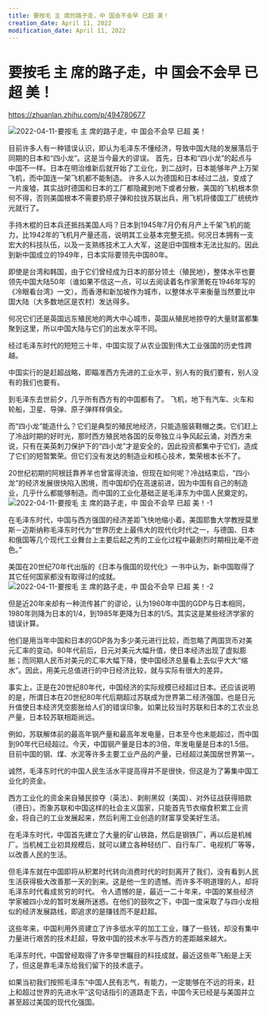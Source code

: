 ```yaml
---
title: 要按毛 主 席的路子走，中 国会不会早 已超 美！
creation_date: April 11, 2022
modification_date: April 11, 2022
---
```



# 要按毛 主 席的路子走，中 国会不会早 已超 美！

https://zhuanlan.zhihu.com/p/494780677

![2022-04-11-要按毛 主 席的路子走，中 国会不会早 已超 美！](assets/2022-04-11-要按毛%20主%20席的路子走，中%20国会不会早%20已超%20美！.jpeg)

目前许多人有一种错误认识，即认为毛泽东不懂经济，导致中国大陆的发展落后于同期的日本和“四小龙”。这是当今最大的谬误。 首先，日本和“四小龙”的起点与中国不一样。日本在明治维新后就开始了工业化，到二战时，日本能够年产上万架飞机，而中国连一架飞机都不能制造。
许多人以为德国和日本经过二战，变成了一片废墟，其实战时德国和日本的工厂都隐藏到地下或者分散，美国的飞机根本奈何不得，否则美国根本不需要扔原子弹和拉拢苏联出兵，用飞机将倭国工厂统统炸光就行了。


手持木棍的日本兵还抵挡美国人吗？日本到1945年7月仍有月产上千架飞机的能力，比1942年的飞机月产量还高，说明其工业基本完整无损。何况日本拥有一支宏大的科技队伍，以及一支熟练技术工人大军，这是旧中国根本无法比拟的。因此到新中国成立的1949年，日本实际要领先中国80年。

即使是台湾和韩国，由于它们曾经成为日本的部分领土（殖民地），整体水平也要领先中国大陆50年（谁如果不信这一点，可以去阅读着名作家萧乾在1946年写的《冷眼看台湾》一文）。而香港和新加坡作为城市，以整体水平来衡量当然要比中国大陆（大多数地区是农村）发达得多。

何况它们还是英国远东殖民地的两大中心城市，英国从殖民地掠夺的大量财富都集聚到这里，所以中国大陆与它们的出发水平不同。

经过毛泽东时代的短短三十年，中国实现了从农业国到伟大工业强国的历史性跨越。

中国实行的是赶超战略，即瞄准西方先进的工业水平，别人有的我们要有，别人没有的我们也要有。

到毛泽东去世前夕，几乎所有西方有的中国都有了。
飞机，地下有汽车、火车和轮船，卫星、导弹、原子弹样样俱全。

而“四小龙”能造什么？它们是典型的殖民地经济，只能造服装鞋帽之类。它们赶上了冷战时期的好时光，那时西方殖民地各国的反帝独立斗争风起云涌，对西方来说，只有在美英刺刀保护下的“四小龙”才是安全的，因此投资都集中于它们，造成了它们的短暂繁荣。但它们没有发达的制造业和核心技术，繁荣根本长不了。

20世纪初期的阿根廷靠养羊也曾富得流油，但现在如何呢？冷战结束后，“四小龙”的经济发展很快陷入困境，而中国却仍在高速前进，因为中国有自己的制造业，几乎什么都能够制造。而中国的工业化基础正是毛泽东为中国人民奠定的。
![2022-04-11-要按毛 主 席的路子走，中 国会不会早 已超 美！-1](assets/2022-04-11-要按毛%20主%20席的路子走，中%20国会不会早%20已超%20美！-1.jpeg)

在毛泽东时代，中国与西方强国的经济差距飞快地缩小着。美国耶鲁大学教授莫里斯－迈斯纳称毛泽东时代为“世界历史上最伟大的现代化时代之一，与德国、日本和俄国等几个现代工业舞台上主要后起之秀的工业化过程中最剧烈时期相比毫不逊色。”

美国在20世纪70年代出版的《日本与俄国的现代化》一书中认为，新中国取得了其它任何国家都没有取得过的成就。
![2022-04-11-要按毛 主 席的路子走，中 国会不会早 已超 美！-2](assets/2022-04-11-要按毛%20主%20席的路子走，中%20国会不会早%20已超%20美！-2.jpeg)

但是近20年来却有一种流传甚广的谬论，认为1960年中国的GDP与日本相同，1980年则降为日本的1/4，到1985年更降为日本的1/5。其实这是某些经济学家的错误计算。

他们是用当年中国和日本的GDP各为多少美元进行比较，而忽略了两国货币对美元汇率的变动。80年代前后，日元对美元大幅升值，使日本经济出现了虚拟膨胀；而同期人民币对美元的汇率大幅下降，使中国经济总量看上去似乎大大“缩水”。因此，用美元总值进行的中日经济比较，就与实际有很大的差异。


事实上，正是在20世纪80年代，中国经济的实际规模已经超过日本。还应该说明的是，所谓日本在20世纪80年代后期超过苏联成为世界第二经济强国，也是日元升值使日本经济凭空膨胀给人们的错误印象。如果比较当时苏联和日本的工农业总产量，日本较苏联相距尚远。

例如，苏联解体前的最高年钢产量和最高年发电量，日本至今也未能超过，而中国到90年代已经超过。今天，中国钢产量是日本的3倍，年发电量是日本的1.5倍。目前中国的钢、煤、水泥等许多主要工业产品的产量，已经超过美国居世界第一。

诚然，毛泽东时代的中国人民生活水平提高得并不是很快，但这是为了筹集中国工业化的资金。

西方工业化的资金来自殖民掠夺（英法）、剥削黑奴（美国）、对外征战获得赔款（德日）。而象苏联和中国这样的社会主义国家，只能首先节衣缩食积累工业资金，将自己的工业发展起来，然后利用工业创造的财富享受美好生活。

在毛泽东时代，中国首先建立了大量的矿山铁路，然后是钢铁厂，再以后是机械厂。当机械工业初具规模后，就可以建立各种轻纺厂、自行车厂、电视机厂等等，以改善人民的生活。

但毛泽东就在中国即将从积累时代转向消费时代的时刻离开了我们，没有看到人民生活获得极大改善那一天的到来。这是他一生的遗憾。而许多不明道理的人，却将毛泽东时代看成贫穷的时代。
令人遗憾的是，最近一二十年来，中国的某些经济学家被四小龙的暂时发展所迷惑。在他们的鼓吹之下，中国一度采取了与四小龙相似的经济发展路线，即追求的是赚钱而不是赶超。

这些年来，中国利用外资建立了许多低水平的加工工业，赚了一些钱，却没有集中力量进行艰苦的技术赶超，导致中国的技术水平与西方的差距越来越大。

毛泽东时代，中国曾经取得了许多举世瞩目的科技成就，最近这些年飞船是上天了，但这是靠毛泽东给我们留下的技术底子。

如果当初我们按照毛泽东“中国人民有志气，有能力，一定能够在不远的将来，赶上和超过世界的先进水平”这句话指引的道路走下去，中国今天已经是与美国并立甚至超过美国的现代化强国。
